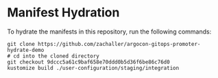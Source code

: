 # Manifest Hydration

To hydrate the manifests in this repository, run the following commands:

```shell
git clone https://github.com/zachaller/argocon-gitops-promoter-hydrate-demo
# cd into the cloned directory
git checkout 9dccc5a61c9baf658e70ddd0b5d36f6be86c76d0
kustomize build ./user-configuration/staging/integration
```
